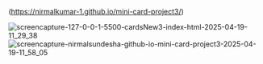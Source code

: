 (https://nirmalkumar-1.github.io/mini-card-project3/)

![screencapture-127-0-0-1-5500-cardsNew3-index-html-2025-04-19-11_29_38](https://github.com/user-attachments/assets/c8518200-93eb-41c3-8de0-04d51b85a9f1)
![screencapture-nirmalsundesha-github-io-mini-card-project3-2025-04-19-11_58_05](https://github.com/user-attachments/assets/90ed5f8f-6256-455c-83c8-bc4d01aa952e)
